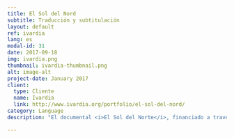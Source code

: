 ```yaml
---
title: El Sol del Nord
subtitle: Traducción y subtitulación    
layout: default
ref: ivardia
lang: es
modal-id: 31
date: 2017-09-18
img: ivardia.png
thumbnail: ivardia-thumbnail.png
alt: image-alt
project-date: January 2017
client:
  type: Cliente
  name: Ivardia
  link: http://www.ivardia.org/portfolio/el-sol-del-nord/
category: Language
description: "El documental <i>El Sol del Norte</i>, financiado a través de la plataforma de micromecenazgo Verkami explica los movimientos sociales del Kurdistán del Norte dentro de las fronteras del Estado turco. Fue filmado durante los días de conflicto del 2015. Esta producción contó con traducciones nuestras al catalán de las entrevistas hechas en las lenguas kurda (kurmanji) y turca. También se realizaron y entregaron los subtítulos aprovechando nuestra tecnología de transcripción. Más adelante, trabajamos conjuntamente con la producción durante la edición de los subtítulos, y dimos nuestra opinión sobre algunos matices culturales del material. Los detalles del documental son accesibles <a href='http://www.ivardia.org/portfolio/el-sol-del-nord-construint-lautonomia-a-bakur/'>aquí</a>."

---
```

